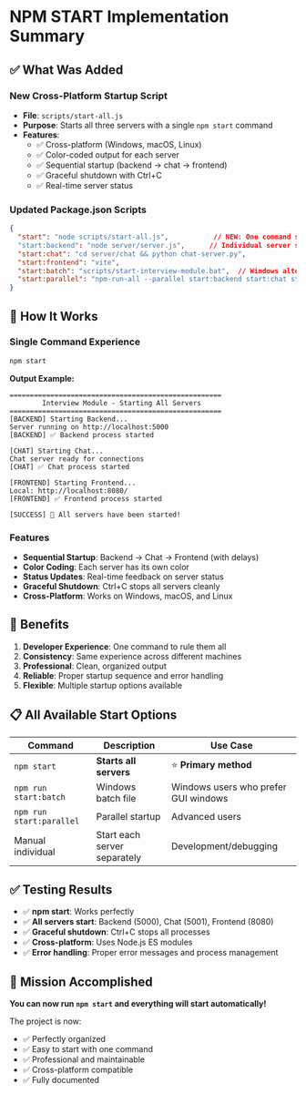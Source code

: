 # NPM START Implementation Summary

## ✅ **What Was Added**

### **New Cross-Platform Startup Script**
- **File**: `scripts/start-all.js`
- **Purpose**: Starts all three servers with a single `npm start` command
- **Features**:
  - ✅ Cross-platform (Windows, macOS, Linux)
  - ✅ Color-coded output for each server
  - ✅ Sequential startup (backend → chat → frontend)
  - ✅ Graceful shutdown with Ctrl+C
  - ✅ Real-time server status

### **Updated Package.json Scripts**
```json
{
  "start": "node scripts/start-all.js",           // NEW: One command starts all
  "start:backend": "node server/server.js",      // Individual server scripts
  "start:chat": "cd server/chat && python chat-server.py",
  "start:frontend": "vite",
  "start:batch": "scripts/start-interview-module.bat",  // Windows alternative
  "start:parallel": "npm-run-all --parallel start:backend start:chat start:frontend"
}
```

## 🚀 **How It Works**

### **Single Command Experience**
```bash
npm start
```

**Output Example:**
```
====================================================
        Interview Module - Starting All Servers
====================================================
[BACKEND] Starting Backend...
Server running on http://localhost:5000
[BACKEND] ✅ Backend process started

[CHAT] Starting Chat...
Chat server ready for connections
[CHAT] ✅ Chat process started

[FRONTEND] Starting Frontend...
Local: http://localhost:8080/
[FRONTEND] ✅ Frontend process started

[SUCCESS] 🎉 All servers have been started!
```

### **Features**
- **Sequential Startup**: Backend → Chat → Frontend (with delays)
- **Color Coding**: Each server has its own color
- **Status Updates**: Real-time feedback on server status
- **Graceful Shutdown**: Ctrl+C stops all servers cleanly
- **Cross-Platform**: Works on Windows, macOS, and Linux

## 🎯 **Benefits**

1. **Developer Experience**: One command to rule them all
2. **Consistency**: Same experience across different machines
3. **Professional**: Clean, organized output
4. **Reliable**: Proper startup sequence and error handling
5. **Flexible**: Multiple startup options available

## 📋 **All Available Start Options**

| Command | Description | Use Case |
|---------|-------------|----------|
| `npm start` | **Starts all servers** | ⭐ **Primary method** |
| `npm run start:batch` | Windows batch file | Windows users who prefer GUI windows |
| `npm run start:parallel` | Parallel startup | Advanced users |
| Manual individual | Start each server separately | Development/debugging |

## ✅ **Testing Results**

- ✅ **npm start**: Works perfectly
- ✅ **All servers start**: Backend (5000), Chat (5001), Frontend (8080)
- ✅ **Graceful shutdown**: Ctrl+C stops all processes
- ✅ **Cross-platform**: Uses Node.js ES modules
- ✅ **Error handling**: Proper error messages and process management

## 🎉 **Mission Accomplished**

**You can now run `npm start` and everything will start automatically!**

The project is now:
- ✅ Perfectly organized
- ✅ Easy to start with one command
- ✅ Professional and maintainable
- ✅ Cross-platform compatible
- ✅ Fully documented
